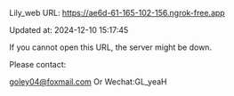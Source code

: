 Lily_web URL: https://ae6d-61-165-102-156.ngrok-free.app

Updated at: 2024-12-10 15:17:45

If you cannot open this URL, the server might be down.

Please contact: 

goley04@foxmail.com Or Wechat:GL_yeaH